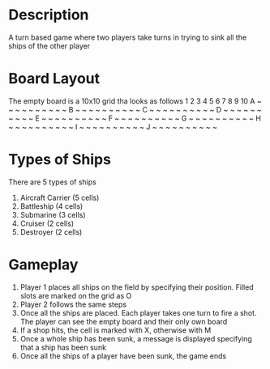 # Description
A turn based game where two players take turns in trying to sink all the ships of the other player

# Board Layout
The empty board is a 10x10 grid tha looks as follows
    1 2 3 4 5 6 7 8 9 10
A   ~ ~ ~ ~ ~ ~ ~ ~ ~ ~ 
B   ~ ~ ~ ~ ~ ~ ~ ~ ~ ~
C   ~ ~ ~ ~ ~ ~ ~ ~ ~ ~
D   ~ ~ ~ ~ ~ ~ ~ ~ ~ ~
E   ~ ~ ~ ~ ~ ~ ~ ~ ~ ~
F   ~ ~ ~ ~ ~ ~ ~ ~ ~ ~
G   ~ ~ ~ ~ ~ ~ ~ ~ ~ ~
H   ~ ~ ~ ~ ~ ~ ~ ~ ~ ~
I   ~ ~ ~ ~ ~ ~ ~ ~ ~ ~
J   ~ ~ ~ ~ ~ ~ ~ ~ ~ ~

# Types of Ships
There are 5 types of ships
1. Aircraft Carrier (5 cells)
2. Battleship (4 cells)
3. Submarine (3 cells)
4. Cruiser (2 cells)
5. Destroyer (2 cells)

# Gameplay
1. Player 1 places all ships on the field by specifying their position. Filled slots are marked on the grid as O
2. Player 2 follows the same steps
3. Once all the ships are placed. Each player takes one turn to fire a shot. The player can see the empty board and their only own board
4. If a shop hits, the cell is marked with X, otherwise with M
5. Once a whole ship has been sunk, a message is displayed specifying that a ship has been sunk
6. Once all the ships of a player have been sunk, the game ends


